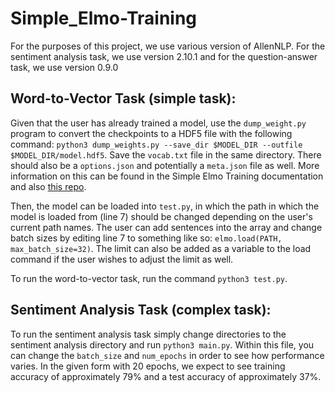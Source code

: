 # Simple_Elmo-Training

For the purposes of this project, we use various version of AllenNLP. For the sentiment analysis task, we use version 2.10.1 and for the question-answer task, we use version 0.9.0

## Word-to-Vector Task (simple task):
Given that the user has already trained a model, use the `dump_weight.py` program to convert the checkpoints to a HDF5 file with the following command:
`python3 dump_weights.py --save_dir $MODEL_DIR --outfile $MODEL_DIR/model.hdf5`. Save the `vocab.txt` file in the same directory. There should also be a `options.json` and potentially a `meta.json` file as well. More information on this can be found in the Simple Elmo Training documentation and also [this repo](https://github.com/allenai/bilm-tf). 

Then, the model can be loaded into `test.py`, in which the path in which the model is loaded from (line 7) should be changed depending on the user's current path names. The user can add sentences into the array and change batch sizes by editing line 7 to something like so: `elmo.load(PATH, max_batch_size=32)`. The limit can also be added as a variable to the load command if the user wishes to adjust the limit as well.

To run the word-to-vector task, run the command `python3 test.py`.

## Sentiment Analysis Task (complex task):

To run the sentiment analysis task simply change directories to the sentiment analysis directory and run `python3 main.py`. Within this file, you can change the `batch_size` and `num_epochs` in order to see how performance varies. In the given form with 20 epochs, we expect to see training accuracy of approximately 79% and a test accuracy of approximately 37%. 
